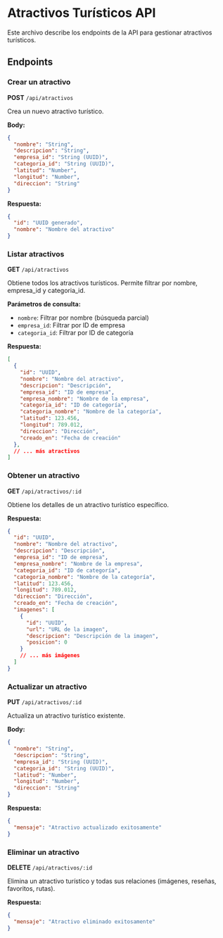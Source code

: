 # Atractivos Turísticos API

Este archivo describe los endpoints de la API para gestionar atractivos turísticos.

## Endpoints

### Crear un atractivo

**POST** `/api/atractivos`

Crea un nuevo atractivo turístico.

**Body:**
```json
{
  "nombre": "String",
  "descripcion": "String",
  "empresa_id": "String (UUID)",
  "categoria_id": "String (UUID)",
  "latitud": "Number",
  "longitud": "Number",
  "direccion": "String"
}
```

**Respuesta:**
```json
{
  "id": "UUID generado",
  "nombre": "Nombre del atractivo"
}
```

### Listar atractivos

**GET** `/api/atractivos`

Obtiene todos los atractivos turísticos. Permite filtrar por nombre, empresa_id y categoria_id.

**Parámetros de consulta:**
- `nombre`: Filtrar por nombre (búsqueda parcial)
- `empresa_id`: Filtrar por ID de empresa
- `categoria_id`: Filtrar por ID de categoría

**Respuesta:**
```json
[
  {
    "id": "UUID",
    "nombre": "Nombre del atractivo",
    "descripcion": "Descripción",
    "empresa_id": "ID de empresa",
    "empresa_nombre": "Nombre de la empresa",
    "categoria_id": "ID de categoría",
    "categoria_nombre": "Nombre de la categoría",
    "latitud": 123.456,
    "longitud": 789.012,
    "direccion": "Dirección",
    "creado_en": "Fecha de creación"
  },
  // ... más atractivos
]
```

### Obtener un atractivo

**GET** `/api/atractivos/:id`

Obtiene los detalles de un atractivo turístico específico.

**Respuesta:**
```json
{
  "id": "UUID",
  "nombre": "Nombre del atractivo",
  "descripcion": "Descripción",
  "empresa_id": "ID de empresa",
  "empresa_nombre": "Nombre de la empresa",
  "categoria_id": "ID de categoría",
  "categoria_nombre": "Nombre de la categoría",
  "latitud": 123.456,
  "longitud": 789.012,
  "direccion": "Dirección",
  "creado_en": "Fecha de creación",
  "imagenes": [
    {
      "id": "UUID",
      "url": "URL de la imagen",
      "descripcion": "Descripción de la imagen",
      "posicion": 0
    }
    // ... más imágenes
  ]
}
```

### Actualizar un atractivo

**PUT** `/api/atractivos/:id`

Actualiza un atractivo turístico existente.

**Body:**
```json
{
  "nombre": "String",
  "descripcion": "String",
  "empresa_id": "String (UUID)",
  "categoria_id": "String (UUID)",
  "latitud": "Number",
  "longitud": "Number",
  "direccion": "String"
}
```

**Respuesta:**
```json
{
  "mensaje": "Atractivo actualizado exitosamente"
}
```

### Eliminar un atractivo

**DELETE** `/api/atractivos/:id`

Elimina un atractivo turístico y todas sus relaciones (imágenes, reseñas, favoritos, rutas).

**Respuesta:**
```json
{
  "mensaje": "Atractivo eliminado exitosamente"
}
```
